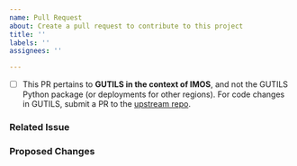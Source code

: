 ```yaml
---
name: Pull Request
about: Create a pull request to contribute to this project
title: ''
labels: ''
assignees: ''

---
```


- [ ] This PR pertains to **GUTILS in the context of IMOS**, and not the GUTILS Python package (or deployments for other regions). For code changes in GUTILS, submit a PR to the [upstream repo](https://github.com/SECOORA/GUTILS). 

### Related Issue
<!-- Reference the related issue by number. Example: Fixes #123 -->

### Proposed Changes
